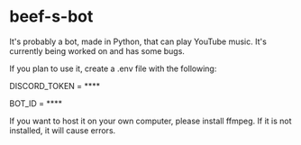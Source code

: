 # beef-s-bot
It's probably a bot, made in Python, that can play YouTube music. It's currently being worked on and has some bugs.

If you plan to use it, create a .env file with the following:

DISCORD_TOKEN = ****

BOT_ID = ****

If you want to host it on your own computer, please install ffmpeg. If it is not installed, it will cause errors.
